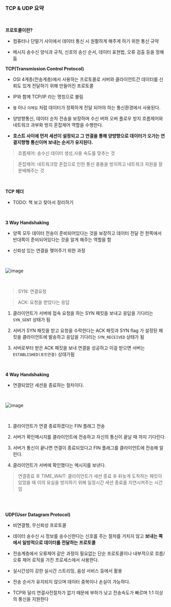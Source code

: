 


### TCP & UDP 요약

<br>


**프로토콜이란?**

- 컴퓨터나 단말기 사이에서 데이터 통신 시 원활하게 해주게 하기 위한 통신 규약

- 메시지 송수신 양식과 규칙, 신호의 송신 순서, 데이터 표현법, 오류 검출 등을 정해둠





**TCP(Transmission Control Protocol)**

- OSI 4계층(전송계층)에서 사용하는 프로토콜로 서버와 클라이언트간 데이터를 신뢰도 있게 전달하기 위해 만들어진 프로토콜

- IP와 함께 TCP/IP 라는 명칭으로 불림

- `웹` 이나 `이메일` 처럼 데이터가 정확하게 전달 되어야 하는 통신환경에서 사용된다.

- 양방향통신, 데이터 순차 전송을 보장하며 수신 버퍼 오버 플로우 방지 흐름제어와 네트워크 과부화 방지 혼잡제어 역할을 수행한다.

- **호스트 사이에 먼저 세션이 설정되고 그 연결을 통해 양뱡향으로 데이터가 오가는 연결지향형 통신이며 보내는 순서가 유지된다.**


> 흐름제어: 송수신 데이터 생성,사용 속도를 맞추는 것

> 혼잡제어: 네트워크망 혼잡으로 인한 통신 충돌을 방지하고 네트워크 자원을 잘 분배해주는 것 

<br>

**TCP 헤더**

- TODO: 책 보고 찾아서 정리하기

<br>


**3 Way Handshaking**

- 양쪽 모두 데이터 전송이 준비되어있다는 것을 보장하고 데이터 전달 전 한쪽에서 반대쪽이 준비되어있다는 것을 알게 해주는 역할을 함

- 신뢰성 있는 연결을 맺어주기 위한 과정

<br>


![image](https://user-images.githubusercontent.com/76927397/177915709-c9c48495-4923-4970-8ef7-9205cbde4f53.png)

<br>

> SYN: 연결요청

> ACK: 요청을 받았다는 응답


1. 클라이언트가 서버에 접속 요청을 하는 SYN 패킷을 보내고 응답을 기다리는 `SYN_SENT` 상태가 됨

2. 서버가 SYN 패킷을 받고 요청을 수락한다는 ACK 패킷과 SYN flag 가 설정된 패킷을 클라이언트에 발송하고 응답을 기다리는 `SYN_RECEIVED` 상태가 됨

3. 서버로부터 받은 ACK 패킷을 보내 연결을 성공하고 이걸 받으면 서버는 `ESTABLISHED(포트연결)` 상태가됨



<br>

**4 Way Handshaking**

- 연결되었던 세션을 종료하는 절차이다.

<br>

![image](https://user-images.githubusercontent.com/76927397/177916858-816f5404-c31c-4f57-9790-bd17baf16171.png)

<br>

1. 클라이언트가 연결 종료하겠다는 FIN 플래그 전송

2. 서버가 확인메시지를 클라이언트에 전송하고 자신의 통신이 끝날 때 까지 기다린다.

3. 서버가 통신이 끝나면 연결이 종료되었다고 FIN 플래그를 클라이언트에 전송해 알린다.

4. 클라이언트가 서버에 확인했다는 메시지를 보낸다.


> 연결종료 후 TIME_WAIT: 클라이언트가 세션 종료 후 뒤늦게 도착하는 패킷이 있었을 때 이의 유실을 방지하기 위해 일정시간 세션 종료를 지연시켜주는 시간임


<br>

<br>

**UDP(User Datagram Protocol)**

- 비연결형, 무신뢰성 프로토콜

- 데이터 송수신 시 정보를 송수신한다는 신호를 주는 절차를 거치지 않고 **보내는 쪽에서 일방적으로 데이터를 전달하는 프로토콜**

- 전송계층에서 오류제어 같은 과정이 필요없는 단순 프로토콜이나 내부적으로 흐름/오류 제어 로직을 가진 프로세스에서 사용한다.

- 실시간성이 강한 실시간 스트리밍, 음성 서비스 등에서 활용

- 전송 순서가 유지되지 않으며 데이터 중복이나 손실이 가능하다.

- TCP와 달리 연결사전절차가 없기 때문에 부하가 낮고 전송속도가 빠르며 1:1 이상의 통신을 지원한다



 